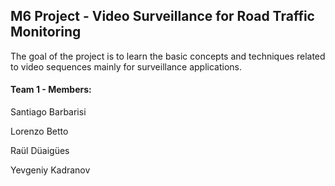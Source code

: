 ## M6 Project - Video Surveillance for Road Traffic Monitoring

The goal of the project is to learn the basic concepts and techniques related to video sequences mainly for surveillance applications.


#### Team 1 - Members:

Santiago Barbarisi

Lorenzo Betto

Raül Düaigües

Yevgeniy Kadranov
